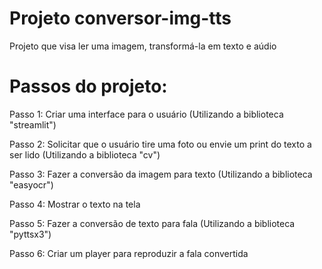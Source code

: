 # Projeto conversor-img-tts
 Projeto que visa ler uma imagem, transformá-la em texto e aúdio


# Passos do projeto:
Passo 1: Criar uma interface para o usuário
(Utilizando a biblioteca "streamlit")

Passo 2: Solicitar que o usuário tire uma foto ou envie um print do texto a ser lido
(Utilizando a biblioteca "cv")

Passo 3: Fazer a conversão da imagem para texto
(Utilizando a biblioteca "easyocr")

Passo 4: Mostrar o texto na tela

Passo 5: Fazer a conversão de texto para fala
(Utilizando a biblioteca "pyttsx3")

Passo 6: Criar um player para reproduzir a fala convertida